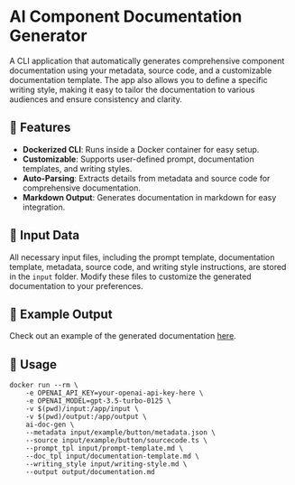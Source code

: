 # AI Component Documentation Generator

A CLI application that automatically generates comprehensive component documentation using your metadata, source code, and a customizable documentation template. The app also allows you to define a specific writing style, making it easy to tailor the documentation to various audiences and ensure consistency and clarity.

## 🚀 Features

- **Dockerized CLI**: Runs inside a Docker container for easy setup.
- **Customizable**: Supports user-defined prompt, documentation templates, and writing styles.
- **Auto-Parsing**: Extracts details from metadata and source code for comprehensive documentation.
- **Markdown Output**: Generates documentation in markdown for easy integration.

## 📁 Input Data

All necessary input files, including the prompt template, documentation template, metadata, source code, and writing style instructions, are stored in the `input` folder. Modify these files to customize the generated documentation to your preferences.

## 📄 Example Output

Check out an example of the generated documentation [here](https://github.com/daniel-dihardja/ai-doc-generator/blob/master/output/documentation.md).

## 🔧 Usage

```shell
docker run --rm \
    -e OPENAI_API_KEY=your-openai-api-key-here \
    -e OPENAI_MODEL=gpt-3.5-turbo-0125 \
    -v $(pwd)/input:/app/input \
    -v $(pwd)/output:/app/output \
    ai-doc-gen \
    --metadata input/example/button/metadata.json \
    --source input/example/button/sourcecode.ts \
    --prompt_tpl input/prompt-template.md \
    --doc_tpl input/documentation-template.md \
    --writing_style input/writing-style.md \
    --output output/documentation.md

```
